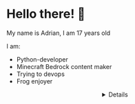 # Hello there! 🐸
My name is Adrian, I am 17 years old

I am:
* Python-developer
* Minecraft Bedrock content maker
* Trying to devops
* Frog enjoyer

<details align="center">
![forg](pics/forg.jpg)
</details>
